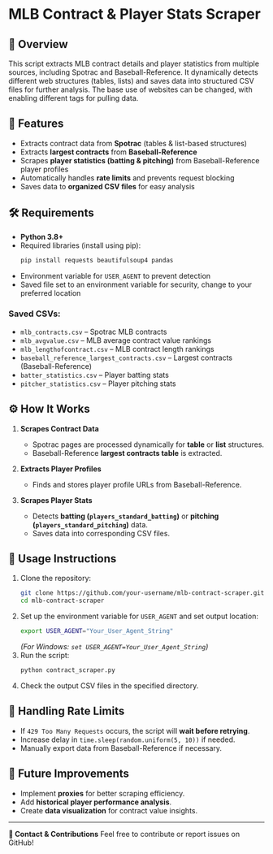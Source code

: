# MLB Contract & Player Stats Scraper

## 📌 Overview
This script extracts MLB contract details and player statistics from multiple sources, including Spotrac and Baseball-Reference. It dynamically detects different web structures (tables, lists) and saves data into structured CSV files for further analysis. The base use of websites can be changed, with enabling different tags for pulling data.

## 🚀 Features
- Extracts contract data from **Spotrac** (tables & list-based structures)
- Extracts **largest contracts** from **Baseball-Reference**
- Scrapes **player statistics (batting & pitching)** from Baseball-Reference player profiles
- Automatically handles **rate limits** and prevents request blocking
- Saves data to **organized CSV files** for easy analysis

## 🛠️ Requirements
- **Python 3.8+**
- Required libraries (install using pip):
  ```sh
  pip install requests beautifulsoup4 pandas
  ```
- Environment variable for `USER_AGENT` to prevent detection
- Saved file set to an environment variable for security, change to your preferred location

### **Saved CSVs:**
- `mlb_contracts.csv` – Spotrac MLB contracts
- `mlb_avgvalue.csv` – MLB average contract value rankings
- `mlb_lengthofcontract.csv` – MLB contract length rankings
- `baseball_reference_largest_contracts.csv` – Largest contracts (Baseball-Reference)
- `batter_statistics.csv` – Player batting stats
- `pitcher_statistics.csv` – Player pitching stats

## ⚙️ How It Works
1. **Scrapes Contract Data**
   - Spotrac pages are processed dynamically for **table** or **list** structures.
   - Baseball-Reference **largest contracts table** is extracted.

2. **Extracts Player Profiles**
   - Finds and stores player profile URLs from Baseball-Reference.

3. **Scrapes Player Stats**
   - Detects **batting (`players_standard_batting`)** or **pitching (`players_standard_pitching`)** data.
   - Saves data into corresponding CSV files.

## 📌 Usage Instructions
1. Clone the repository:
   ```sh
   git clone https://github.com/your-username/mlb-contract-scraper.git
   cd mlb-contract-scraper
   ```
2. Set up the environment variable for `USER_AGENT` and set output location:
   ```sh
   export USER_AGENT="Your_User_Agent_String"
   ```
   *(For Windows: `set USER_AGENT=Your_User_Agent_String`)*
3. Run the script:
   ```sh
   python contract_scraper.py
   ```
4. Check the output CSV files in the specified directory.

## 🔄 Handling Rate Limits
- If `429 Too Many Requests` occurs, the script will **wait before retrying**.
- Increase delay in `time.sleep(random.uniform(5, 10))` if needed.
- Manually export data from Baseball-Reference if necessary.

## 🔧 Future Improvements
- Implement **proxies** for better scraping efficiency.
- Add **historical player performance analysis**.
- Create **data visualization** for contract value insights.

---
**📩 Contact & Contributions**
Feel free to contribute or report issues on GitHub!

